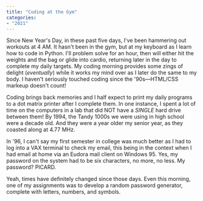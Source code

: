 ```yaml
---
title: "Coding at the Gym"
categories:
- "2021"
---
```


Since New Year's Day, in these past five days, I've been hammering out workouts at 4 AM.  It hasn't been in the gym, but at my keyboard as I learn how to code in Python.  I'll problem solve for an hour, then will either hit the weights and the bag or glide into cardio, returning later in the day to complete my daily targets.  My coding morning provides some zings of delight (*eventually*) while it works my mind over as I later do the same to my body.  I haven't seriously touched coding since the '90s—HTML/CSS markeup doesn't count!  

Coding brings back memories and I half expect to print my daily programs to a dot matrix printer after I complete them.  In one instance, I spent a lot of time on the computers in a lab that did NOT have a *SINGLE* hard drive between them!  By 1994, the Tandy 1000s we were using in high school were a decade old.  And they were a year older my senior year, as they coasted along at 4.77 MHz.

In '96, I can't say my first semester in college was much better as I had to log into a VAX terminal to check my email, this being in the context when I had email at home via an Eudora mail client on Windows 95.  Yes, my password on the system had to be six characters, no more, no less.  My password?  PICARD.

Yeah, times have definitely changed since those days.  Even this morning, one of my assignments was to develop a random password generator, complete with letters, numbers, and symbols.

